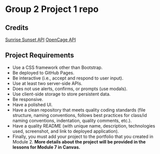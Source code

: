 # Group 2 Project 1 repo

## Credits
[Sunrise Sunset API](https://sunrise-sunset.org/api)
[OpenCage API](https://opencagedata.com/api)

## Project Requirements
* Use a CSS framework other than Bootstrap.
* Be deployed to GitHub Pages.
* Be interactive (i.e., accept and respond to user input).
* Use at least two server-side APIs.
* Does not use alerts, confirms, or prompts (use modals).
* Use client-side storage to store persistent data.
* Be responsive.
* Have a polished UI.
* Have a clean repository that meets quality coding standards (file structure, naming conventions, follows best practices for class/id naming conventions, indentation, quality comments, etc.).
* Have a quality README (with unique name, description, technologies used, screenshot, and link to deployed application).
* Finally, you must add your project to the portfolio that you created in Module 2.
**More details about the project will be provided in the lessons for Module 7 in Canvas.**
